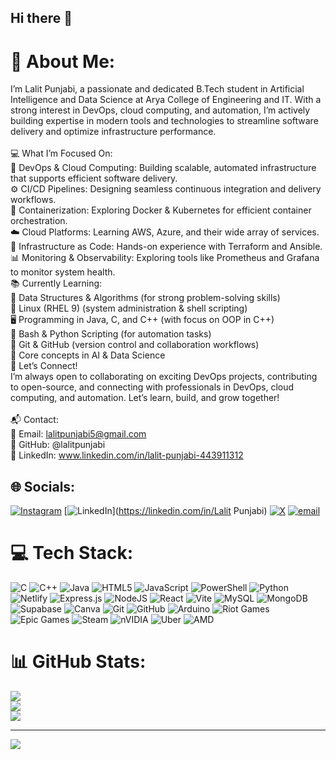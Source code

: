 ## Hi there 👋
# 💫 About Me:
I’m Lalit Punjabi, a passionate and dedicated B.Tech student in Artificial Intelligence and Data Science at Arya College of Engineering and IT. With a strong interest in DevOps, cloud computing, and automation, I’m actively building expertise in modern tools and technologies to streamline software delivery and optimize infrastructure performance.<br><br>💻 What I’m Focused On:<br>🚀 DevOps & Cloud Computing: Building scalable, automated infrastructure that supports efficient software delivery.<br>⚙️ CI/CD Pipelines: Designing seamless continuous integration and delivery workflows.<br>🐳 Containerization: Exploring Docker & Kubernetes for efficient container orchestration.<br>☁️ Cloud Platforms: Learning AWS, Azure, and their wide array of services.<br>📜 Infrastructure as Code: Hands-on experience with Terraform and Ansible.<br>📊 Monitoring & Observability: Exploring tools like Prometheus and Grafana to monitor system health.<br>📚 Currently Learning:<br>📖 Data Structures & Algorithms (for strong problem-solving skills)<br>🐧 Linux (RHEL 9) (system administration & shell scripting)<br>🖥️ Programming in Java, C, and C++ (with focus on OOP in C++)<br>🐍 Bash & Python Scripting (for automation tasks)<br>🔗 Git & GitHub (version control and collaboration workflows)<br>🤖 Core concepts in AI & Data Science<br>🌟 Let’s Connect!<br>I’m always open to collaborating on exciting DevOps projects, contributing to open-source, and connecting with professionals in DevOps, cloud computing, and automation. Let’s learn, build, and grow together!<br><br>📬 Contact:<br>📧 Email: lalitpunjabi5@gmail.com<br>🐙 GitHub: @lalitpunjabi<br>🔗 LinkedIn: www.linkedin.com/in/lalit-punjabi-443911312


## 🌐 Socials:
[![Instagram](https://img.shields.io/badge/Instagram-%23E4405F.svg?logo=Instagram&logoColor=white)](https://instagram.com/_._lalitpunjabi_._) [![LinkedIn](https://img.shields.io/badge/LinkedIn-%230077B5.svg?logo=linkedin&logoColor=white)](https://linkedin.com/in/Lalit Punjabi) [![X](https://img.shields.io/badge/X-black.svg?logo=X&logoColor=white)](https://x.com/lalit0409) [![email](https://img.shields.io/badge/Email-D14836?logo=gmail&logoColor=white)](mailto:lalitpunjabi5@gmail.com) 

# 💻 Tech Stack:
![C](https://img.shields.io/badge/c-%2300599C.svg?style=for-the-badge&logo=c&logoColor=white) ![C++](https://img.shields.io/badge/c++-%2300599C.svg?style=for-the-badge&logo=c%2B%2B&logoColor=white) ![Java](https://img.shields.io/badge/java-%23ED8B00.svg?style=for-the-badge&logo=openjdk&logoColor=white) ![HTML5](https://img.shields.io/badge/html5-%23E34F26.svg?style=for-the-badge&logo=html5&logoColor=white) ![JavaScript](https://img.shields.io/badge/javascript-%23323330.svg?style=for-the-badge&logo=javascript&logoColor=%23F7DF1E) ![PowerShell](https://img.shields.io/badge/PowerShell-%235391FE.svg?style=for-the-badge&logo=powershell&logoColor=white) ![Python](https://img.shields.io/badge/python-3670A0?style=for-the-badge&logo=python&logoColor=ffdd54) ![Netlify](https://img.shields.io/badge/netlify-%23000000.svg?style=for-the-badge&logo=netlify&logoColor=#00C7B7) ![Express.js](https://img.shields.io/badge/express.js-%23404d59.svg?style=for-the-badge&logo=express&logoColor=%2361DAFB) ![NodeJS](https://img.shields.io/badge/node.js-6DA55F?style=for-the-badge&logo=node.js&logoColor=white) ![React](https://img.shields.io/badge/react-%2320232a.svg?style=for-the-badge&logo=react&logoColor=%2361DAFB) ![Vite](https://img.shields.io/badge/vite-%23646CFF.svg?style=for-the-badge&logo=vite&logoColor=white) ![MySQL](https://img.shields.io/badge/mysql-4479A1.svg?style=for-the-badge&logo=mysql&logoColor=white) ![MongoDB](https://img.shields.io/badge/MongoDB-%234ea94b.svg?style=for-the-badge&logo=mongodb&logoColor=white) ![Supabase](https://img.shields.io/badge/Supabase-3ECF8E?style=for-the-badge&logo=supabase&logoColor=white) ![Canva](https://img.shields.io/badge/Canva-%2300C4CC.svg?style=for-the-badge&logo=Canva&logoColor=white) ![Git](https://img.shields.io/badge/git-%23F05033.svg?style=for-the-badge&logo=git&logoColor=white) ![GitHub](https://img.shields.io/badge/github-%23121011.svg?style=for-the-badge&logo=github&logoColor=white) ![Arduino](https://img.shields.io/badge/-Arduino-00979D?style=for-the-badge&logo=Arduino&logoColor=white) ![Riot Games](https://img.shields.io/badge/riotgames-D32936.svg?style=for-the-badge&logo=riotgames&logoColor=white) ![Epic Games](https://img.shields.io/badge/epicgames-%23313131.svg?style=for-the-badge&logo=epicgames&logoColor=white) ![Steam](https://img.shields.io/badge/steam-%23000000.svg?style=for-the-badge&logo=steam&logoColor=white) ![nVIDIA](https://img.shields.io/badge/nVIDIA-%2376B900.svg?style=for-the-badge&logo=nVIDIA&logoColor=white) ![Uber](https://img.shields.io/badge/Uber-%23000000.svg?style=for-the-badge&logo=Uber&logoColor=white) ![AMD](https://img.shields.io/badge/AMD-%23000000.svg?style=for-the-badge&logo=amd&logoColor=white)
# 📊 GitHub Stats:
![](https://github-readme-stats.vercel.app/api?username=lalitpunjabi&theme=dark&hide_border=false&include_all_commits=false&count_private=false)<br/>
![](https://nirzak-streak-stats.vercel.app/?user=lalitpunjabi&theme=dark&hide_border=false)<br/>
![](https://github-readme-stats.vercel.app/api/top-langs/?username=lalitpunjabi&theme=dark&hide_border=false&include_all_commits=false&count_private=false&layout=compact)

---
[![](https://visitcount.itsvg.in/api?id=lalitpunjabi&icon=0&color=0)](https://visitcount.itsvg.in)

